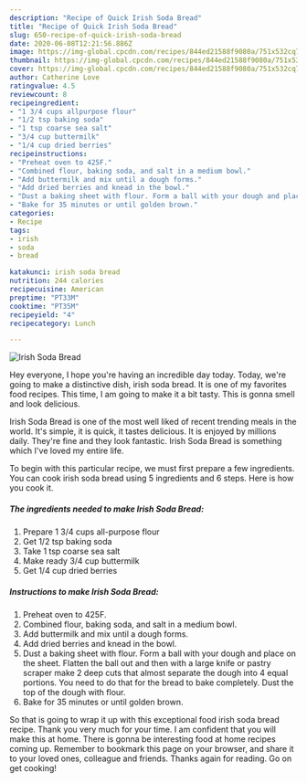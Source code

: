 ```yaml
---
description: "Recipe of Quick Irish Soda Bread"
title: "Recipe of Quick Irish Soda Bread"
slug: 650-recipe-of-quick-irish-soda-bread
date: 2020-06-08T12:21:56.886Z
image: https://img-global.cpcdn.com/recipes/844ed21588f9080a/751x532cq70/irish-soda-bread-recipe-main-photo.jpg
thumbnail: https://img-global.cpcdn.com/recipes/844ed21588f9080a/751x532cq70/irish-soda-bread-recipe-main-photo.jpg
cover: https://img-global.cpcdn.com/recipes/844ed21588f9080a/751x532cq70/irish-soda-bread-recipe-main-photo.jpg
author: Catherine Love
ratingvalue: 4.5
reviewcount: 8
recipeingredient:
- "1 3/4 cups allpurpose flour"
- "1/2 tsp baking soda"
- "1 tsp coarse sea salt"
- "3/4 cup buttermilk"
- "1/4 cup dried berries"
recipeinstructions:
- "Preheat oven to 425F."
- "Combined flour, baking soda, and salt in a medium bowl."
- "Add buttermilk and mix until a dough forms."
- "Add dried berries and knead in the bowl."
- "Dust a baking sheet with flour. Form a ball with your dough and place on the sheet. Flatten the ball out and then with a large knife or pastry scraper make 2 deep cuts that almost separate the dough into 4 equal portions. You need to do that for the bread to bake completely. Dust the top of the dough with flour."
- "Bake for 35 minutes or until golden brown."
categories:
- Recipe
tags:
- irish
- soda
- bread

katakunci: irish soda bread 
nutrition: 244 calories
recipecuisine: American
preptime: "PT33M"
cooktime: "PT35M"
recipeyield: "4"
recipecategory: Lunch

---
```



![Irish Soda Bread](https://img-global.cpcdn.com/recipes/844ed21588f9080a/751x532cq70/irish-soda-bread-recipe-main-photo.jpg)

Hey everyone, I hope you're having an incredible day today. Today, we're going to make a distinctive dish, irish soda bread. It is one of my favorites food recipes. This time, I am going to make it a bit tasty. This is gonna smell and look delicious.



Irish Soda Bread is one of the most well liked of recent trending meals in the world. It's simple, it is quick, it tastes delicious. It is enjoyed by millions daily. They're fine and they look fantastic. Irish Soda Bread is something which I've loved my entire life.


To begin with this particular recipe, we must first prepare a few ingredients. You can cook irish soda bread using 5 ingredients and 6 steps. Here is how you cook it.

<!--inarticleads1-->

##### The ingredients needed to make Irish Soda Bread:

1. Prepare 1 3/4 cups all-purpose flour
1. Get 1/2 tsp baking soda
1. Take 1 tsp coarse sea salt
1. Make ready 3/4 cup buttermilk
1. Get 1/4 cup dried berries




<!--inarticleads2-->

##### Instructions to make Irish Soda Bread:

1. Preheat oven to 425F.
1. Combined flour, baking soda, and salt in a medium bowl.
1. Add buttermilk and mix until a dough forms.
1. Add dried berries and knead in the bowl.
1. Dust a baking sheet with flour. Form a ball with your dough and place on the sheet. Flatten the ball out and then with a large knife or pastry scraper make 2 deep cuts that almost separate the dough into 4 equal portions. You need to do that for the bread to bake completely. Dust the top of the dough with flour.
1. Bake for 35 minutes or until golden brown.




So that is going to wrap it up with this exceptional food irish soda bread recipe. Thank you very much for your time. I am confident that you will make this at home. There is gonna be interesting food at home recipes coming up. Remember to bookmark this page on your browser, and share it to your loved ones, colleague and friends. Thanks again for reading. Go on get cooking!
